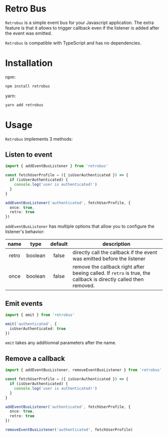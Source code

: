 # Retro Bus

`Retrobus` is a simple event bus for your Javascript application. The extra feature is that it allows to trigger callback even if the listener is added after the event was emitted.

`Retrobus` is compatible with TypeScript and has no dependencies.

# Installation

npm:

```sh
npm install retrobus
```

yarn:

```sh
yarn add retrobus
```

# Usage

`Retrobus` implements 3 methods:

## Listen to event

```ts
import { addEventBusListener } from 'retrobus'

const fetchUserProfile = ({ isUserAuthenticated }) => {
  if (isUserAuthenticated) {
    console.log('user is authenticated!')
  }
}

addEventBusListener('authenticated', fetchUserProfile, {
  once: true,
  retro: true
})
```

`addEventBusListener` has multiple options that allow you to configure the listener's behavior:

| name  |  type   | default | description                                                                                                      |
| :---: | :-----: | :-----: | ---------------------------------------------------------------------------------------------------------------- |
| retro | boolean |  false  | directly call the callback if the event was emitted before the listener                                          |
| once  | boolean |  false  | remove the callback right after beeing called. If `retro` is true, the callback is directly called then removed. |

## Emit events

```ts
import { emit } from 'retrobus'

emit('authenticated', {
  isUserAuthenticated: true
})
```

`emit` takes any additionnal parameters after the name.

## Remove a callback

```ts
import { addEventBusListener, removeEventBusListener } from 'retrobus'

const fetchUserProfile = ({ isUserAuthenticated }) => {
  if (isUserAuthenticated) {
    console.log('user is authenticated!')
  }
}

addEventBusListener('authenticated', fetchUserProfile, {
  once: true,
  retro: true
})

removeEventBusListener('authenticated', fetchUserProfile)
```
